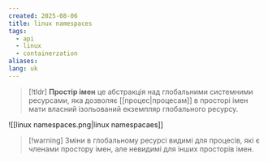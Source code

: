```yaml
---
created: 2025-08-06
title: linux namespaces
tags:
  - api
  - linux
  - containerzation
aliases: 
lang: uk
---
```


> [!tldr]
> **Простір імен** це абстракція над глобальними системними ресурсами, яка дозволяє [[процес|процесам]] в просторі імен мати власний ізольований екземпляр глобального ресурсу.

![[linux namespaces.png|linux namespacaes]]

> [!warning] Зміни в глобальному ресурсі видимі для процесів, які є членами простору імен, але невидимі для інших просторів імен.
